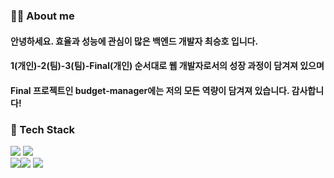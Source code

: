 ### 👨‍💻 About me 

#### 안녕하세요. 효율과 성능에 관심이 많은 백엔드 개발자 최승호 입니다.
#### 1(개인)-2(팀)-3(팀)-Final(개인) 순서대로 웹 개발자로서의 성장 과정이 담겨져 있으며
#### Final 프로젝트인 budget-manager에는 저의 모든 역량이 담겨져 있습니다. 감사합니다!

### 🔨 Tech Stack
<img src="https://img.shields.io/badge/JAVA-007396?&logo=java&logoColor=white"> <img src="https://img.shields.io/badge/SpringBoot-6DB33F?&logo=SpringBoot&logoColor=white">
<br>
<img src="https://img.shields.io/badge/MariaDB-003545?&logo=mariaDB&logoColor=white"><img src="https://img.shields.io/badge/Spring JPA-6DB33F?&logo=Spring JPA&logoColor=white"> <img src="https://img.shields.io/badge/QueryDSL-2599ED?&logo=querydsl&logoColor=white">

  






